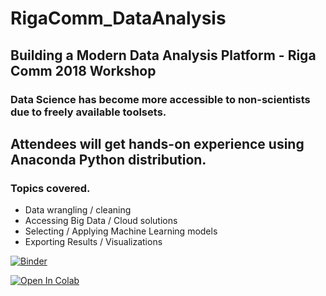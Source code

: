 # RigaComm_DataAnalysis
## Building a Modern Data Analysis Platform - Riga Comm 2018 Workshop

### Data Science has become more accessible to non-scientists due to freely available toolsets.

## Attendees will get hands-on experience using Anaconda Python distribution.

### Topics covered.

* Data wrangling / cleaning
* Accessing Big Data / Cloud solutions
* Selecting / Applying Machine Learning models
* Exporting Results / Visualizations


[![Binder](https://mybinder.org/badge.svg)](https://mybinder.org/v2/gh/ValRCS/RigaComm_DataAnalysis/master)

[![Open In Colab](https://colab.research.google.com/assets/colab-badge.svg)](https://colab.research.google.com/github/ValRCS/RigaComm_DataAnalysis/)
